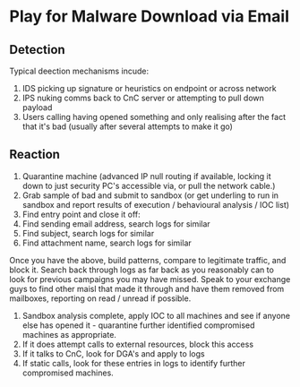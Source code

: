 # Play for Malware Download via Email
## Detection
Typical deection mechanisms incude:
1. IDS picking up signature or heuristics on endpoint or across network
1. IPS nuking comms back to CnC server or attempting to pull down payload
1. Users calling having opened something and only realising after the fact that it's bad (usually after several attempts to make it go)

## Reaction
1. Quarantine machine (advanced IP null routing if available, locking it down to just security PC's accessible via, or pull the network cable.)
1. Grab sample of bad and submit to sandbox (or get underling to run in sandbox and report results of execution / behavioural analysis / IOC list) 
1. Find entry point and close it off:
  1. Find sending email address, search logs for similar
  1. Find subject, search logs for similar
  1. Find attachment name, search logs for similar
 
  Once you have the above, build patterns, compare to legitimate traffic, and block it. Search back through logs as far back as you reasonably can to look for previous campaigns you may have missed. Speak to your exchange guys to find other maisl that made it through and have them removed from mailboxes, reporting on read / unread if possible.

1. Sandbox analysis complete, apply IOC to all machines and see if anyone else has opened it - quarantine further identified compromised machines as appropriate.
1. If it does attempt calls to external resources, block this access
1. If it talks to CnC, look for DGA's and apply to logs
1. If static calls, look for these entries in logs to identify further compromised machines.
